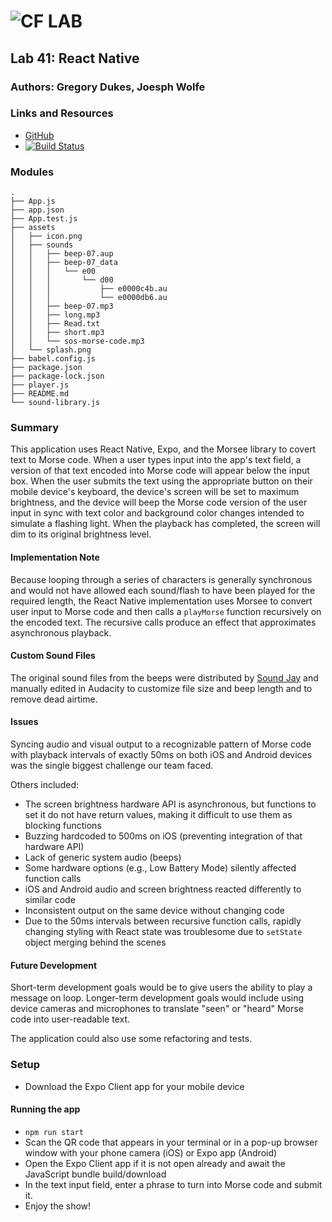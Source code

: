 ![CF](http://i.imgur.com/7v5ASc8.png) LAB
=================================================

## Lab 41: React Native

### Authors: Gregory Dukes, Joesph Wolfe

### Links and Resources
* [GitHub](https://github.com/charmedsatyr-401-advanced-javascript/lab-41)
* [![Build Status](https://travis-ci.com/charmedsatyr-401-advanced-javascript/lab-41.svg?branch=master)](https://travis-ci.com/charmedsatyr-401-advanced-javascript/lab-41)

### Modules
```
.
├── App.js
├── app.json
├── App.test.js
├── assets
│   ├── icon.png
│   ├── sounds
│   │   ├── beep-07.aup
│   │   ├── beep-07_data
│   │   │   └── e00
│   │   │       └── d00
│   │   │           ├── e0000c4b.au
│   │   │           └── e0000db6.au
│   │   ├── beep-07.mp3
│   │   ├── long.mp3
│   │   ├── Read.txt
│   │   ├── short.mp3
│   │   └── sos-morse-code.mp3
│   └── splash.png
├── babel.config.js
├── package.json
├── package-lock.json
├── player.js
├── README.md
└── sound-library.js
```

### Summary
This application uses React Native, Expo, and the Morsee library to covert text to Morse code. When a user types input into the app's text field, a version of that text encoded into Morse code will appear below the input box. When the user submits the text using the appropriate button on their mobile device's keyboard, the device's screen will be set to maximum brightness, and the device will beep the Morse code version of the user input in sync with text color and background color changes intended to simulate a flashing light. When the playback has completed, the screen will dim to its original brightness level.

#### Implementation Note
Because looping through a series of characters is generally synchronous and would not have allowed each sound/flash to have been played for the required length, the React Native implementation uses Morsee to convert user input to Morse code and then calls a `playMorse` function recursively on the encoded text. The recursive calls produce an effect that approximates asynchronous playback.

#### Custom Sound Files
The original sound files from the beeps were distributed by [Sound Jay](https://www.soundjay.com/beep-sounds-7.html) and manually edited in Audacity to customize file size and beep length and to remove dead airtime.

#### Issues
Syncing audio and visual output to a recognizable pattern of Morse code with playback intervals of exactly 50ms on both iOS and Android devices was the single biggest challenge our team faced.

Others included:
* The screen brightness hardware API is asynchronous, but functions to set it do not have return values, making it difficult to use them as blocking functions
* Buzzing hardcoded to 500ms on iOS (preventing integration of that hardware API)
* Lack of generic system audio (beeps)
* Some hardware options (e.g., Low Battery Mode) silently affected function calls
* iOS and Android audio and screen brightness reacted differently to similar code
* Inconsistent output on the same device without changing code
* Due to the 50ms intervals between recursive function calls, rapidly changing styling with React state was troublesome due to `setState` object merging behind the scenes

#### Future Development
Short-term development goals would be to give users the ability to play a message on loop. Longer-term development goals would include using device cameras and microphones to translate "seen" or "heard" Morse code into user-readable text. 

The application could also use some refactoring and tests.

### Setup
* Download the Expo Client app for your mobile device

#### Running the app
* `npm run start`
* Scan the QR code that appears in your terminal or in a pop-up browser window with your phone camera (iOS) or Expo app (Android)
* Open the Expo Client app if it is not open already and await the JavaScript bundle build/download
* In the text input field, enter a phrase to turn into Morse code and submit it.
* Enjoy the show!